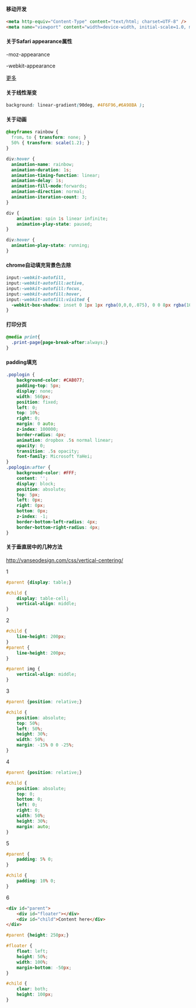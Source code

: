 #### 移动开发
```html
<meta http-equiv="Content-Type" content="text/html; charset=UTF-8" />
<meta name="viewport" content="width=device-width, initial-scale=1.0, maximum-scale=1.0, user-scalable=no" />
```

#### 关于Safari appearance属性
-moz-appearance 

-webkit-appearance

[更多](https://developer.mozilla.org/en-US/docs/Web/CSS/-moz-appearance)

#### 关于线性渐变
```css
background: linear-gradient(90deg, #4F6F96,#6A98BA );
```

#### 关于动画
```css
@keyframes rainbow {
  from，to { transform: none; }
  50% { transform: scale(1.2); }
}

div:hover {
  animation-name: rainbow;
  animation-duration: 1s;
  animation-timing-function: linear;
  animation-delay: 1s;
  animation-fill-mode:forwards;
  animation-direction: normal;
  animation-iteration-count: 3;
}

div {
    animation: spin 1s linear infinite;
    animation-play-state: paused;
}

div:hover {
  animation-play-state: running;
}
```

#### chrome自动填充背景色去除
```css
input:-webkit-autofill,
input:-webkit-autofill:active,
input:-webkit-autofill:focus,
input:-webkit-autofill:hover,
input:-webkit-autofill:visited {
  -webkit-box-shadow: inset 0 1px 1px rgba(0,0,0,.075), 0 0 8px rgba(102,175,233,.6), inset 0 0 0 50px white;
}
```

#### 打印分页
```css
@media print{
  .print-page{page-break-after:always;}
}
```
#### padding填充
```css
.poplogin {
    background-color: #CAB077;
    padding-top: 5px;
    display: none;
    width: 560px;
    position: fixed;
    left: 0;
    top: 10%;
    right: 0;
    margin: 0 auto;
    z-index: 100000;
    border-radius: 4px;
    animation: dropbox .5s normal linear;
    opacity: 0;
    transition: .5s opacity;
    font-family: Microsoft YaHei;
}
.poplogin:after {
    background-color: #FFF;
    content: '';
    display: block;
    position: absolute;
    top: 5px;
    left: 0px;
    right: 0px;
    bottom: 0px;
    z-index: -1;
    border-bottom-left-radius: 4px;
    border-bottom-right-radius: 4px;
}
```


#### 关于垂直居中的几种方法
http://vanseodesign.com/css/vertical-centering/

1 
```css
#parent {display: table;}

#child {
    display: table-cell;
    vertical-align: middle;
}
```

2
```css
#child {
    line-height: 200px;
}
#parent {
    line-height: 200px;
}

#parent img {
    vertical-align: middle;
}
```

3
```css
#parent {position: relative;}

#child {
    position: absolute;
    top: 50%;
    left: 50%;
    height: 30%;
    width: 50%;
    margin: -15% 0 0 -25%;
}
```
4
```css
#parent {position: relative;}

#child {
    position: absolute;
    top: 0;
    bottom: 0;
    left: 0;
    right: 0;
    width: 50%;
    height: 30%;
    margin: auto;
}
```
5
```css
#parent {
    padding: 5% 0;
}

#child {
    padding: 10% 0;
}
```

6
```html
<div id="parent">
    <div id="floater"></div>
    <div id="child">Content here</div>
</div>
```
```css
#parent {height: 250px;}

#floater {
    float: left;
    height: 50%;
    width: 100%;
    margin-bottom: -50px;
}

#child {
    clear: both;
    height: 100px;
}
```
